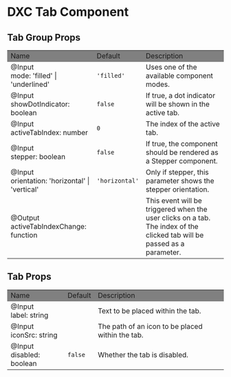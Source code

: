 # DXC Tab Component

## Tab Group Props

<table>
    <tr style="background-color: grey">
        <td>Name</td>
        <td>Default</td>
        <td>Description</td>
    </tr>
    <tr>
        <td>@Input<br>mode: 'filled' | 'underlined'</td>
        <td><code>'filled'</code></td>
        <td>Uses one of the available component modes.</td>
    </tr>
    <tr>
        <td>@Input<br>showDotIndicator: boolean</td>
        <td><code>false</code></td>
        <td>If true, a dot indicator will be shown in the active tab.</td>
    </tr>
    <tr>
        <td>@Input<br>activeTabIndex: number</td>
        <td><code>0</code></td>
        <td>The index of the active tab.</td>
    </tr>
    <tr>
        <td>@Input<br>stepper: boolean</td>
        <td><code>false</code></td>
        <td>If true, the component should be rendered as a Stepper component.</td>
    </tr>
    <tr>
        <td>@Input<br>orientation: 'horizontal' | 'vertical'</td>
        <td><code>'horizontal'</code></td>
        <td>Only if stepper, this parameter shows the stepper orientation.</td>
    </tr>
    <tr>
        <td>@Output<br>activeTabIndexChange: function</td>
        <td></td>
        <td>This event will be triggered when the user clicks on a tab. The index of the clicked tab will be passed as a parameter.</td>
    </tr>
</table>

## Tab Props

<table>
    <tr style="background-color: grey">
        <td>Name</td>
        <td>Default</td>
        <td>Description</td>
    </tr>
    <tr>
        <td>@Input<br>label: string</td>
        <td></td>
        <td>Text to be placed within the tab.</td>
    </tr>
    <tr>
        <td>@Input<br>iconSrc: string</td>
        <td></td>
        <td>The path of an icon to be placed within the tab.</td>
    </tr>
    <tr>
        <td>@Input<br>disabled: boolean</td>
        <td><code>false</code></td>
        <td>Whether the tab is disabled.</td>
    </tr>
</table>

